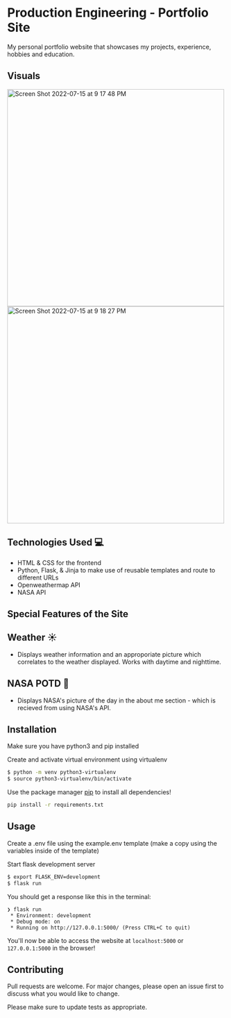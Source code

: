 # Production Engineering - Portfolio Site
My personal portfolio website that showcases my projects, experience, hobbies and education.

## Visuals
<img width="500" alt="Screen Shot 2022-07-15 at 9 17 48 PM" src="https://user-images.githubusercontent.com/77181669/179336802-935db26c-9531-4b6c-91df-0456c706a65a.png">

<img width="500" alt="Screen Shot 2022-07-15 at 9 18 27 PM" src="https://user-images.githubusercontent.com/77181669/179336822-e763eaf0-11cc-4847-9977-f5751ff34a71.png">


## Technologies Used :computer:
- HTML & CSS for the frontend
- Python, Flask, & Jinja to make use of reusable templates and route to different URLs
- Openweathermap API 
- NASA API 

## Special Features of the Site 
## Weather :sunny:
- Displays weather information and an approporiate picture which correlates to the weather displayed. Works with daytime and nighttime. 

## NASA POTD :telescope:
- Displays NASA's picture of the day in the about me section - which is recieved from using NASA's API. 

## Installation

Make sure you have python3 and pip installed

Create and activate virtual environment using virtualenv
```bash
$ python -m venv python3-virtualenv
$ source python3-virtualenv/bin/activate
```

Use the package manager [pip](https://pip.pypa.io/en/stable/) to install all dependencies!

```bash
pip install -r requirements.txt
```

## Usage

Create a .env file using the example.env template (make a copy using the variables inside of the template)

Start flask development server
```bash
$ export FLASK_ENV=development
$ flask run
```

You should get a response like this in the terminal:
```
❯ flask run
 * Environment: development
 * Debug mode: on
 * Running on http://127.0.0.1:5000/ (Press CTRL+C to quit)
```

You'll now be able to access the website at `localhost:5000` or `127.0.0.1:5000` in the browser! 

## Contributing

Pull requests are welcome. For major changes, please open an issue first to discuss what you would like to change.

Please make sure to update tests as appropriate.
